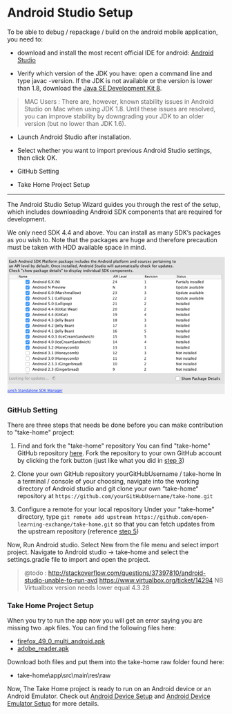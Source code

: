 # Android Studio Setup

To be able to debug / repackage / build on the android mobile application, you need to:

- download and install the most recent official IDE for android: [Android Studio](https://developer.android.com/studio/index.html) 

- Verify which version of the JDK you have: open a command line and type javac -version. If the JDK is not available or the version is lower than 1.8, download the [Java SE Development Kit 8](http://www.oracle.com/technetwork/java/javase/downloads/jdk8-downloads-2133151.html).

> MAC Users : There are, however, known stability issues in Android Studio on Mac when using JDK 1.8. Until these issues are resolved, you can improve stability by downgrading your JDK to an older version (but no lower than JDK 1.6).

- Launch Android Studio after installation.

- Select whether you want to import previous Android Studio settings, then click OK.

- GitHub Setting

- Take Home Project Setup

---

The Android Studio Setup Wizard guides you through the rest of the setup, which includes downloading Android SDK components that are required for development. 

 We only need SDK 4.4 and above. You can install as many SDK’s packages as you wish to. Note that the packages are huge and therefore precaution must be taken with HDD available space in mind.

![AndroidSDKManager](images/vi-android-SDK-manager.png)

### GitHub Setting

There are three steps that needs be done before you can make contribution to "take-home" project:

1. Find and fork the "take-home" repository
You can find "take-home" GitHub repository [here](https://github.com/open-learning-exchange/take-home). Fork the repository to your own GitHub account by clicking the fork button (just like what you did in [step 3](vi-github-and-markdown.md#Find_and_fork_the_correct_repository))

2. Clone your own GitHub repository yourGitHubUsername / take-home
In a terminal / console of your choosing, navigate into the working directory of Android studio and git clone your own “take-home“ repository at `https://github.com/yourGitHubUsername/take-home.git`

3. Configure a remote for your local repository
Under your "take-home" directory, type `git remote add upstream https://github.com/open-learning-exchange/take-home.git` so that you can fetch updates from the upstream repository (reference [step 5](vi-git-and-repositories.md#Configure_a_remote_for_your_fork))

Now, Run Android studio. Select New from the file menu and select import project. Navigate to Android studio -> take-home and select the settings.gradle file to import and open the project.

>@todo : 
>http://stackoverflow.com/questions/37397810/android-studio-unable-to-run-avd https://www.virtualbox.org/ticket/14294 NB Virtualbox version needs lower equal 4.3.28

### Take Home Project Setup

When you try to run the app now you will get an error saying you are missing two .apk files. You can find the following files here:

- [firefox_49_0_multi_android.apk](https://drive.google.com/file/d/0Bw7aA5bLT2P9TTBNSDl3VzgtVnc/view)
- [adobe_reader.apk](https://drive.google.com/open?id=0Bw7aA5bLT2P9UmhlcHA1R1BoZnM) 

Download both files and put them into the take-home raw folder found here:

- take-home\app\src\main\res\raw

Now, The Take Home project is ready to run on an Android device or an Android Emulator. Check out [Android Device Setup](vi-takehome-device-setup.md) and [Android Device Emulator Setup](vi-takehome-emulator-setup.md) for more details.
